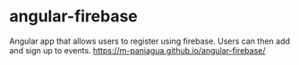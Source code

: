 # angular-firebase
Angular app that allows users to register using firebase.  Users can then add and sign up to events.  https://m-paniagua.github.io/angular-firebase/
